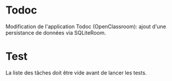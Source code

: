 # Todoc
Modification de l'application Todoc (OpenClassroom): ajout d'une persistance de données via SQLiteRoom.
# Test
La liste des tâches doit être vide avant de lancer les tests.
